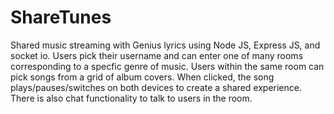 # ShareTunes
Shared music streaming with Genius lyrics using Node JS, Express JS, and socket io. Users pick their username and can enter one of many rooms corresponding to a specfic genre of music. Users within the same room can pick songs from a grid of album covers. When clicked, the song plays/pauses/switches on both devices to create a shared experience. There is also chat functionality to talk to users in the room. 

